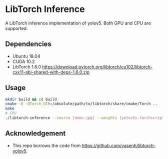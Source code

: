 # LibTorch Inference

A LibTorch inference implementation of yolov5. Both GPU and CPU are supported.

## Dependencies

- Ubuntu 18.04
- CUDA 10.2
- LibTorch 1.6.0 <https://download.pytorch.org/libtorch/cu102/libtorch-cxx11-abi-shared-with-deps-1.6.0.zip>

## Usage

```bash
mkdir build && cd build
cmake -D -DTorch_DIR=/absolute/path/to/libtorch/share/cmake/Torch ..
make
# CPU
./libtorch-inference --source [demo.jpg] --weights [yolov5s.torchscript.pt] --view-img
```

## Acknowledgement

- This repo borrows the code from <https://github.com/yasenh/libtorch-yolov5>.
